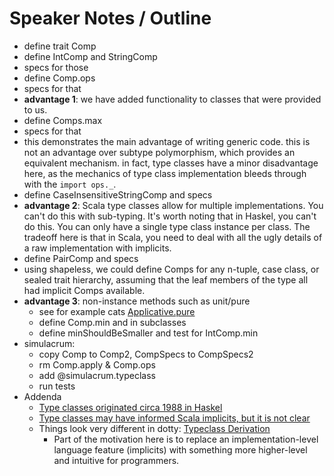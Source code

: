 # Speaker Notes / Outline

- define trait Comp
- define IntComp and StringComp
- specs for those
- define Comp.ops
- specs for that
- **advantage 1**: we have added functionality to classes that were provided to us.
- define Comps.max
- specs for that
- this demonstrates the main advantage of writing generic code. this is not an advantage over
  subtype polymorphism, which provides an equivalent mechanism. in fact, type classes have a minor
  disadvantage here, as the mechanics of type class implementation bleeds through with the
  `import ops._`.
- define CaseInsensitiveStringComp and specs
- **advantage 2**: Scala type classes allow for multiple implementations. You can't do this with
  sub-typing. It's worth noting that in Haskel, you can't do this. You can only have a single type
  class instance per class. The tradeoff here is that in Scala, you need to deal with all the ugly
  details of a raw implementation with implicits.
- define PairComp and specs
- using shapeless, we could define Comps for any n-tuple, case class, or sealed trait hierarchy,
  assuming that the leaf members of the type all had implicit Comps available.
- **advantage 3**: non-instance methods such as unit/pure
  - see for example cats [Applicative.pure](https://github.com/typelevel/cats/blob/eab04cf135e645930dad549a286edad419880b68/core/src/main/scala/cats/Applicative.scala#L30)
  - define Comp.min and in subclasses
  - define minShouldBeSmaller and test for IntComp.min
- simulacrum:
  - copy Comp to Comp2, CompSpecs to CompSpecs2
  - rm Comp.apply & Comp.ops
  - add @simulacrum.typeclass
  - run tests
- Addenda
  - [Type classes originated circa 1988 in Haskel](https://softwareengineering.stackexchange.com/questions/247023/who-invented-haskells-type-classes)
  - [Type classes may have informed Scala implicits, but it is not clear](https://softwareengineering.stackexchange.com/a/151077)
  - Things look very different in dotty: [Typeclass Derivation](https://dotty.epfl.ch/docs/reference/contextual/derivation.html)
    - Part of the motivation here is to replace an implementation-level language feature (implicits) with something more higher-level and intuitive for programmers.

